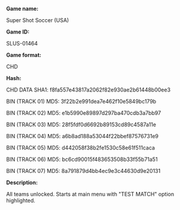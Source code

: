 **Game name:**

Super Shot Soccer (USA)

**Game ID:**

SLUS-01464

**Game format:**

CHD

**Hash:**

CHD DATA SHA1: f8fa557e43817a2062f82e930ae2b61448b00ee3

BIN (TRACK 01) MD5: 3f22b2e991dea7e462f10e5849bc179b

BIN (TRACK 02) MD5: e1b5990e89897d297ba470cdb3a7bb97

BIN (TRACK 03) MD5: 28f5fdf0d6692b89153cd89c4587a11e

BIN (TRACK 04) MD5: a6b8ad188a53044f22bbef87576731e9

BIN (TRACK 05) MD5: d442058f38b2fe1530c58e61f511caca

BIN (TRACK 06) MD5: bc6cd90015f483653508b33f55b71a51

BIN (TRACK 07) MD5: 8a791879d4bb4ec9e3c44630d9e20131

**Description:**

All teams unlocked. Starts at main menu with "TEST MATCH" option highlighted.